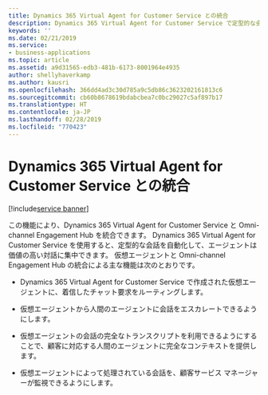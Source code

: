 ```yaml
---
title: Dynamics 365 Virtual Agent for Customer Service との統合
description: Dynamics 365 Virtual Agent for Customer Service で定型的な会話を自動化することで、サービス担当者は価値の高い対話に集中できるようになります。
keywords: ''
ms.date: 02/21/2019
ms.service:
- business-applications
ms.topic: article
ms.assetid: a9d31565-edb3-481b-6173-8001964e4935
author: shellyhaverkamp
ms.author: kausri
ms.openlocfilehash: 366dd4ad3c30d785a9c5db86c3623202161813c6
ms.sourcegitcommit: cb60b8678619bdabcbea7c0bc29027c5af897b17
ms.translationtype: HT
ms.contentlocale: ja-JP
ms.lasthandoff: 02/28/2019
ms.locfileid: "770423"
---
```

#  <a name="integration-with-dynamics-365-virtual-agent-for-customer-service"></a>Dynamics 365 Virtual Agent for Customer Service との統合
[!include[service banner](../../includes/service.md)]


この機能により、Dynamics 365 Virtual Agent for Customer Service と Omni-channel Engagement Hub を統合できます。 Dynamics 365 Virtual Agent for Customer Service を使用すると、定型的な会話を自動化して、エージェントは価値の高い対話に集中できます。 仮想エージェントと Omni-channel Engagement Hub の統合による主な機能は次のとおりです。 

- Dynamics 365 Virtual Agent for Customer Service で作成された仮想エージェントに、着信したチャット要求をルーティングします。

- 仮想エージェントから人間のエージェントに会話をエスカレートできるようにします。

- 仮想エージェントの会話の完全なトランスクリプトを利用できるようにすることで、顧客に対応する人間のエージェントに完全なコンテキストを提供します。

- 仮想エージェントによって処理されている会話を、顧客サービス マネージャーが監視できるようにします。
